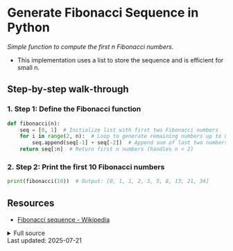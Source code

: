 <!-- AUTO‑GENERATED doc for fibonacci.py -->
# Generate Fibonacci Sequence in Python

_Simple function to compute the first n Fibonacci numbers._


- This implementation uses a list to store the sequence and is efficient for small n.

## Step‑by‑step walk‑through
### 1. Step 1: Define the Fibonacci function
```python
def fibonacci(n):
    seq = [0, 1]  # Initialize list with first two Fibonacci numbers
    for i in range(2, n):  # Loop to generate remaining numbers up to n
        seq.append(seq[-1] + seq[-2])  # Append sum of last two numbers
    return seq[:n]  # Return first n numbers (handles n < 2)

```

### 2. Step 2: Print the first 10 Fibonacci numbers
```python
print(fibonacci(10))  # Output: [0, 1, 1, 2, 3, 5, 8, 13, 21, 34]
```


## Resources
* [Fibonacci sequence - Wikipedia](https://en.wikipedia.org/wiki/Fibonacci_number)

<details><summary>Full source</summary>

```python

### Step 1: Define the Fibonacci function
def fibonacci(n):
    seq = [0, 1]  # Initialize list with first two Fibonacci numbers
    for i in range(2, n):  # Loop to generate remaining numbers up to n
        seq.append(seq[-1] + seq[-2])  # Append sum of last two numbers
    return seq[:n]  # Return first n numbers (handles n < 2)

### Step 2: Print the first 10 Fibonacci numbers
print(fibonacci(10))  # Output: [0, 1, 1, 2, 3, 5, 8, 13, 21, 34]
```
</details>
Last updated: 2025-07-21
